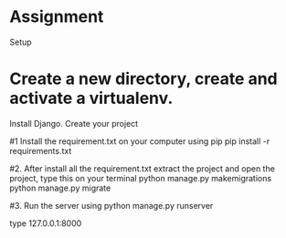 # Assignment

Setup
# Create a new directory, create and activate a virtualenv.
Install Django.
Create your project


#1 Install the requirement.txt on your computer using pip
pip install -r requirements.txt


#2. After install all the requirement.txt extract the project and open the project, type this on your terminal
python manage.py makemigrations
python manage.py migrate

#3. Run the server using
python manage.py runserver

type 127.0.0.1:8000
